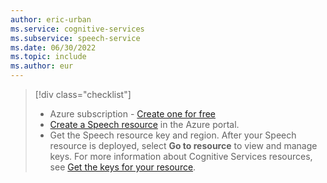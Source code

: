 ```yaml
---
author: eric-urban
ms.service: cognitive-services
ms.subservice: speech-service
ms.date: 06/30/2022
ms.topic: include
ms.author: eur
---
```


> [!div class="checklist"]
> * Azure subscription - [Create one for free](https://azure.microsoft.com/free/cognitive-services)
> * <a href="https://portal.azure.com/#create/Microsoft.CognitiveServicesSpeechServices"  title="Create a Speech resource"  target="_blank">Create a Speech resource</a> in the Azure portal.
> * Get the Speech resource key and region. After your Speech resource is deployed, select **Go to resource** to view and manage keys. For more information about Cognitive Services resources, see [Get the keys for your resource](~/articles/cognitive-services/cognitive-services-apis-create-account.md#get-the-keys-for-your-resource). 
